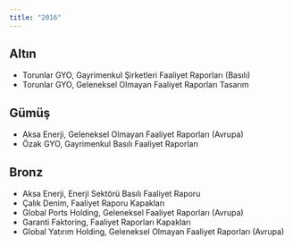 ```yaml
---
title: "2016"
---
```


## Altın

-   Torunlar GYO, Gayrimenkul Şirketleri Faaliyet Raporları (Basılı)
-   Torunlar GYO, Geleneksel Olmayan Faaliyet Raporları Tasarım

## Gümüş

-   Aksa Enerji, Geleneksel Olmayan Faaliyet Raporları (Avrupa)
-   Özak GYO, Gayrimenkul Basılı Faaliyet Raporları

## Bronz

-   Aksa Enerji, Enerji Sektörü Basılı Faaliyet Raporu
-   Çalık Denim, Faaliyet Raporu Kapakları
-   Global Ports Holding, Geleneksel Faaliyet Raporları (Avrupa)
-   Garanti Faktoring, Faaliyet Raporları Kapakları
-   Global Yatırım Holding, Geleneksel Olmayan Faaliyet Raporları (Avrupa)
